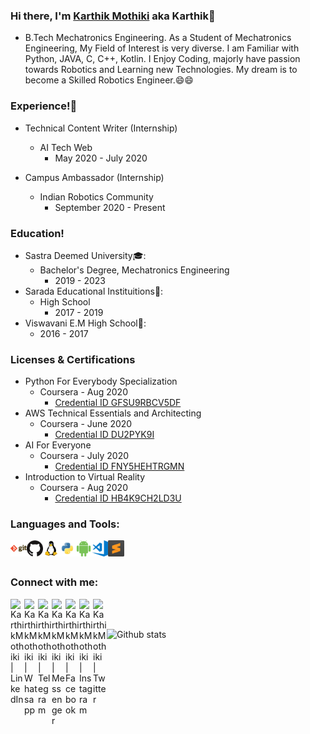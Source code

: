 ### Hi there, I'm [Karthik Mothiki](https://karthikmothiki.github.io/Portfolio/) aka Karthik👋
- B.Tech Mechatronics Engineering. As a Student of Mechatronics Engineering, My Field of Interest is very diverse. I am Familiar with Python, JAVA, C, C++, Kotlin. I Enjoy Coding, majorly have passion towards Robotics and Learning new Technologies. My dream is to become a Skilled Robotics Engineer.:smile::smile:

### Experience!:briefcase:
  - Technical Content Writer (Internship)
    - AI Tech Web
      - May 2020 - July 2020

  - Campus Ambassador (Internship)
    - Indian Robotics Community
      - September 2020 - Present

### Education!
  - Sastra Deemed University:mortar_board::
    - Bachelor's Degree, Mechatronics Engineering
      - 2019 - 2023
  - Sarada Educational Instituitions:school_satchel::
    - High School 
      - 2017 - 2019
  - Viswavani E.M High School:school::
     - 2016 - 2017

### Licenses & Certifications
  - Python For Everybody Specialization
    - Coursera - Aug 2020
      - [Credential ID GFSU9RBCV5DF](https://www.coursera.org/account/accomplishments/specialization/certificate/GFSU9RBCV5DF)
  - AWS Technical Essentials and Architecting
    - Coursera - June 2020
      - [Credential ID DU2PYK9I](https://drive.google.com/file/d/183oGrley9EHkHigEoo6Tsx6V6_CBJU9Y/view)
  - AI For Everyone
    - Coursera - July 2020
      - [Credential ID FNY5HEHTRGMN](https://www.coursera.org/account/accomplishments/certificate/FNY5HEHTRGMN)
  - Introduction to Virtual Reality
    - Coursera - Aug 2020
      - [Credential ID HB4K9CH2LD3U](https://www.coursera.org/account/accomplishments/certificate/HB4K9CH2LD3U)      

  
### Languages and Tools:

<img align="left" alt="Git" width="26px" src="https://raw.githubusercontent.com/github/explore/80688e429a7d4ef2fca1e82350fe8e3517d3494d/topics/git/git.png" />
<img align="left" alt="GitHub" width="26px" src="https://raw.githubusercontent.com/github/explore/78df643247d429f6cc873026c0622819ad797942/topics/github/github.png" />
<img align="left" alt="Linux" width="26px" src="https://raw.githubusercontent.com/github/explore/master/topics/linux/linux.png" />
<img align="left" alt="Python" width="26px" src="https://raw.githubusercontent.com/github/explore/master/topics/python/python.png" />
<img align="left" alt="Android" width="26px" src="https://raw.githubusercontent.com/github/explore/master/topics/android/android.png" />
<img align="left" alt="Visual Studio Code" width="26px" src="https://raw.githubusercontent.com/github/explore/80688e429a7d4ef2fca1e82350fe8e3517d3494d/topics/visual-studio-code/visual-studio-code.png" />
<img align="left" alt="Sublime Text" width="26px" src="https://raw.githubusercontent.com/github/explore/master/topics/sublime-text/sublime-text.png" />

<br />
<br />

### Connect with me:

[<img align="left" alt="KarthikMothiki | LinkedIn" width="22px" src="https://cdn.jsdelivr.net/npm/simple-icons@3.3.0/icons/linkedin.svg" />][linkedin]
[<img align="left" alt="KarthikMothiki | Whatsapp" width="22px" src="https://cdn.jsdelivr.net/npm/simple-icons@3.3.0/icons/whatsapp.svg" />][whatsapp]
[<img align="left" alt="KarthikMothiki | Telegram" width="22px" src="https://cdn.jsdelivr.net/npm/simple-icons@3.3.0/icons/telegram.svg" />][telegram]
[<img align="left" alt="KarthikMothiki | Messenger" width="22px" src="https://cdn.jsdelivr.net/npm/simple-icons@3.3.0/icons/messenger.svg" />][messenger]
[<img align="left" alt="KarthikMothiki | Facebook" width="22px" src="https://cdn.jsdelivr.net/npm/simple-icons@3.3.0/icons/facebook.svg" />][facebook]
[<img align="left" alt="KarthikMothiki | Instagram" width="22px" src="https://cdn.jsdelivr.net/npm/simple-icons@v3/icons/instagram.svg" />][instagram]
[<img align="left" alt="KarthikMothiki | Twitter" width="22px" src="https://cdn.jsdelivr.net/npm/simple-icons@v3/icons/twitter.svg" />][twitter]


<br />
<br />



[linkedin]: https://www.linkedin.com/in/karthikmothiki/
[whatsapp]: https://api.whatsapp.com/send/?phone=%2B919441315721&text&app_absent=0
[telegram]: https://t.me/Karthik_Mothiki
[messenger]: https://m.me/karthik.mothiki
[facebook]: https://www.facebook.com/karthik.mothiki/
[instagram]: https://www.instagram.com/karthik_mothiki/
[twitter]: https://twitter.com/KarthikMothiki
![Github stats](https://github-readme-stats.vercel.app/api?username=KarthikMothiki)

